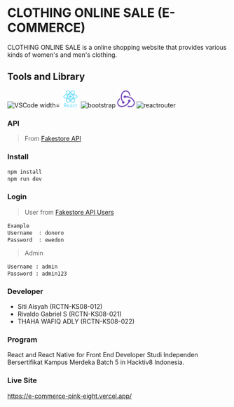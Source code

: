 # CLOTHING ONLINE SALE (E-COMMERCE)

CLOTHING ONLINE SALE is a online shopping website that provides various kinds of women's and men's clothing.

## Tools and Library

<div align="left"> 
<img src="https://www.vectorlogo.zone/logos/visualstudio_code/visualstudio_code-icon.svg" alt="VSCode width="40" height="40"/> 
<img src="https://raw.githubusercontent.com/devicons/devicon/master/icons/react/react-original-wordmark.svg" alt="react" width="40" height="40"/>  
<img src="https://www.vectorlogo.zone/logos/getbootstrap/getbootstrap-icon.svg" alt="bootstrap" width="40" height="40"/> 
<img src="https://raw.githubusercontent.com/devicons/devicon/master/icons/redux/redux-original.svg" alt="redux" width="40" height="40"/>
<img src="https://brandeps.com/logo-download/R/React-Router-logo-vector-01.svg" alt="reactrouter" width="40" height="40"/> 
</div>

### API

> From [Fakestore API](https://fakestoreapi.com/)

### Install

```
npm install
npm run dev
```

### Login

> User from [Fakestore API Users](https://fakestoreapi.com/users)

```
Example
Username  : donero
Password  : ewedon
```

>Admin

```
Username : admin
Password : admin123
```

### Developer

* Siti Aisyah        (RCTN-KS08-012)
* Rivaldo Gabriel S  (RCTN-KS08-021)
* THAHA WAFIQ ADLY   (RCTN-KS08-022)

### Program

React and React Native for Front End Developer Studi Independen Bersertifikat Kampus Merdeka Batch 5 in Hacktiv8 Indonesia.

### Live Site

https://e-commerce-pink-eight.vercel.app/
